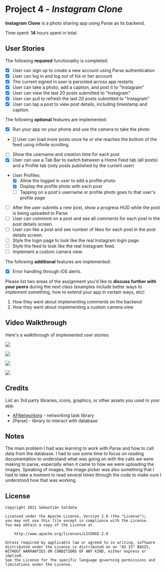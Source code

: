 # Project 4 - *Instagram Clone*

**Instagram Clone** is a photo sharing app using Parse as its backend.

Time spent: **14** hours spent in total

## User Stories

The following **required** functionality is completed:

- [X] User can sign up to create a new account using Parse authentication
- [X] User can log in and log out of his or her account
- [X] The current signed in user is persisted across app restarts
- [X] User can take a photo, add a caption, and post it to "Instagram"
- [X] User can view the last 20 posts submitted to "Instagram"
- [X] User can pull to refresh the last 20 posts submitted to "Instagram"
- [X] User can tap a post to view post details, including timestamp and caption.

The following **optional** features are implemented:

- [X] Run your app on your phone and use the camera to take the photo
- [] User can load more posts once he or she reaches the bottom of the feed using infinite scrolling.
- [ ] Show the username and creation time for each post
- [X] User can use a Tab Bar to switch between a Home Feed tab (all posts) and a Profile tab (only posts published by the current user)
- User Profiles:
  - [X] Allow the logged in user to add a profile photo
  - [X] Display the profile photo with each post
  - [ ] Tapping on a post's username or profile photo goes to that user's profile page
- [ ] After the user submits a new post, show a progress HUD while the post is being uploaded to Parse
- [ ] User can comment on a post and see all comments for each post in the post details screen.
- [ ] User can like a post and see number of likes for each post in the post details screen.
- [ ] Style the login page to look like the real Instagram login page.
- [ ] Style the feed to look like the real Instagram feed.
- [ ] Implement a custom camera view.

The following **additional** features are implemented:
- [X] Error handling through iOS alerts. 

Please list two areas of the assignment you'd like to **discuss further with your peers** during the next class (examples include better ways to implement something, how to extend your app in certain ways, etc):

1. How they went about implementing comments on the backend
2. How they went about implementing a custom camera view

## Video Walkthrough

Here's a walkthrough of implemented user stories:

![ ](./gif1.gif)

![ ](./gif2.gif)

![ ](./gif3.gif)

![ ](./gif4.gif)

## Credits

List an 3rd party libraries, icons, graphics, or other assets you used in your app.

- [AFNetworking](https://github.com/AFNetworking/AFNetworking) - networking task library
- [Parse] - library to interact with database


## Notes

The main problem I had was learning to work with Parse and how to call data from the database. I had to use some time to focus on reading documentation to understand what was going on with the calls we were making to parse, especially when it came to how we were uploading the images. Speaking of images, the image picker was also something that I had to take a moment to read several times through the code to make sure I understood how that was working. 

## License

    Copyright 2021 Sebastián Saldaña

    Licensed under the Apache License, Version 2.0 (the "License");
    you may not use this file except in compliance with the License.
    You may obtain a copy of the License at

        http://www.apache.org/licenses/LICENSE-2.0

    Unless required by applicable law or agreed to in writing, software
    distributed under the License is distributed on an "AS IS" BASIS,
    WITHOUT WARRANTIES OR CONDITIONS OF ANY KIND, either express or implied.
    See the License for the specific language governing permissions and
    limitations under the License.
